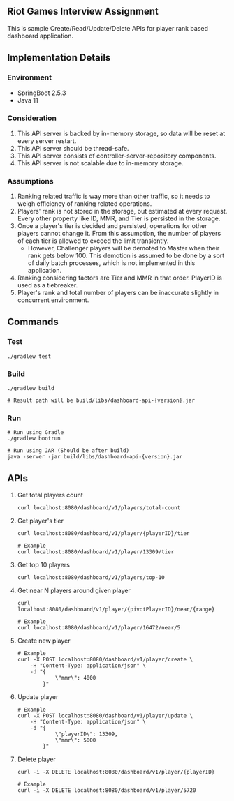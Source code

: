 ## Riot Games Interview Assignment
This is sample Create/Read/Update/Delete APIs for player rank based dashboard application.

## Implementation Details
### Environment
* SpringBoot 2.5.3
* Java 11

### Consideration
1. This API server is backed by in-memory storage, so data will be reset at every server restart.
1. This API server should be thread-safe.
1. This API server consists of controller-server-repository components.
1. This API server is not scalable due to in-memory storage.

### Assumptions
1. Ranking related traffic is way more than other traffic, so it needs to weigh efficiency of ranking related operations.
1. Players' rank is not stored in the storage, but estimated at every request. Every other property like ID, MMR, and Tier is persisted in the storage.
1. Once a player's tier is decided and persisted, operations for other players cannot change it. From this assumption, the number of players of each tier is allowed to exceed the limit transiently.
    * However, Challenger players will be demoted to Master when their rank gets below 100. This demotion is assumed to be done by a sort of daily batch processes, which is not implemented in this application.
1. Ranking considering factors are Tier and MMR in that order. PlayerID is used as a tiebreaker.
1. Player's rank and total number of players can be inaccurate slightly in concurrent environment.

## Commands
### Test
```
./gradlew test
```

### Build
```
./gradlew build

# Result path will be build/libs/dashboard-api-{version}.jar
```

### Run
```
# Run using Gradle
./gradlew bootrun

# Run using JAR (Should be after build)
java -server -jar build/libs/dashboard-api-{version}.jar
```

## APIs
1. Get total players count
    ```
    curl localhost:8080/dashboard/v1/players/total-count
    ```

1. Get player's tier
    ```
    curl localhost:8080/dashboard/v1/player/{playerID}/tier
   
    # Example
    curl localhost:8080/dashboard/v1/player/13309/tier
    ```

1. Get top 10 players
    ```
    curl localhost:8080/dashboard/v1/players/top-10
    ```

1. Get near N players around given player
    ```
    curl localhost:8080/dashboard/v1/player/{pivotPlayerID}/near/{range}
    
    # Example
    curl localhost:8080/dashboard/v1/player/16472/near/5
    ```
   
1. Create new player
    ```
    # Example
    curl -X POST localhost:8080/dashboard/v1/player/create \
        -H "Content-Type: application/json" \
        -d "{
                \"mmr\": 4000
            }"
    ```

1. Update player
    ```
    # Example
    curl -X POST localhost:8080/dashboard/v1/player/update \
        -H "Content-Type: application/json" \
        -d "{
                \"playerID\": 13309,
                \"mmr\": 5000
            }"
    ```
   
1. Delete player
    ```
    curl -i -X DELETE localhost:8080/dashboard/v1/player/{playerID}
   
    # Example
    curl -i -X DELETE localhost:8080/dashboard/v1/player/5720
    ```
